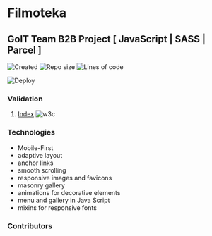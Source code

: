 # Filmoteka

## GoIT Team B2B Project [ JavaScript | SASS | Parcel ]

![Created](https://img.shields.io/date/1638451438.svg?style=flat-square&logo=github)
![Repo size](https://img.shields.io/github/repo-size/Searge/filmoteka?style=flat-square)
![Lines of code](https://img.shields.io/tokei/lines/github/Searge/filmoteka?style=flat-square&color=orange)

![Deploy](https://github.com/Searge/filmoteka/workflows/Build-and-Deploy/badge.svg?branch=main&style=flat-square)

### Validation

1. [Index](https://validator.w3.org/nu/?doc=https%3A%2F%2Fsearge.github.io%2Ffilmoteka%2F)
   ![w3c](https://img.shields.io/w3c-validation/default?targetUrl=https%3A%2F%2Fsearge.github.io%2Ffilmoteka%2F&style=flat-square)

### Technologies

- Mobile-First
- adaptive layout
- anchor links
- smooth scrolling
- responsive images and favicons
- masonry gallery
- animations for decorative elements
- menu and gallery in Java Script
- mixins for responsive fonts

### Contributors

<!-- readme: contributors -start -->
<!-- readme: contributors -end -->
